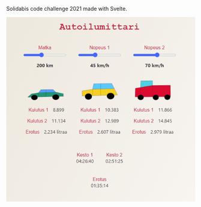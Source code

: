 Solidabis code challenge 2021 made with Svelte.

![app](https://github.com/villeverkkonen/car-o-meter/blob/master/documentation/images/app.png)